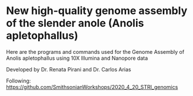 # New high-quality genome assembly of the slender anole (Anolis apletophallus)

Here are the programs and commands used for the Genome Assembly of Anolis apletophallus using 10X Illumina and Nanopore data

Developed by Dr. Renata Pirani and Dr. Carlos Arias

Following: https://github.com/SmithsonianWorkshops/2020_4_20_STRI_genomics



